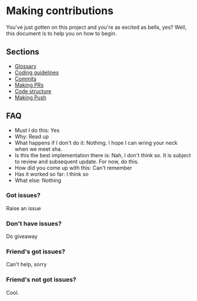 # Making contributions
You've just gotten on this project and you're as excited as bells, yes? Well, this document is to help you on how to begin.

## Sections
- [Glossary](GLOSSARY.MD)
- [Coding guidelines](CODING_GUIDELINES.md)
- [Commits](COMMITS.md)
- [Making PRs](PRs.md)
- [Code structure](STRUCTURE.md)
- [Making Push](Push.md)

## FAQ
- Must I do this: Yes
- Why: Read up
- What happens if I don't do it: Nothing. I hope I can wring your neck when we meet sha.
- Is this the best implementation there is: Nah, I don't think so. It is subject to review and subsequent update. For now, do this.
- How did you come up with this: Can't remember
- Has it worked so far: I think so
- What else: Nothing

### Got issues?
Raise an issue

### Don't have issues?
Do giveaway

### Friend's got issues?
Can't help, sorry

### Friend's not got issues?
Cool.
